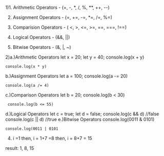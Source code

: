 1)1. Arithmetic Operators - (+, -, *, /, %, **, ++, --)

  2. Assignment Operators - (=, +=, -=, *=, /=, %=)

  3. Comparision Operators - ( <, >, <=, >=, ==, ===, !==)

  4. Logical Operators - (&&, ||)

  5. Bitwise Operators - (&, |, ~)
  
2)a.)Arithmetic Operators
    let x = 20;
    let y = 40;
    console.log(x + y)

    console.log(x * y)

  b.)Assignment Operators
    let a = 100;
    console.log(a -= 20)

    console.log(a /= 4)
  c.)Comparison Operators
     let b = 20;
     console.log(b < 30)

     console.log(b <= 55)
  d.)Logical Operators
    let c = true;
    let d = false;
    console.log(c && d) //false
    console.log(c || d) //true
  e.)Bitwise Operators
    console.log(0011 & 0101)

    console.log(0011 | 0101
4) i =1
  then, i = 1+7 =8
  then, i = 8+7 = 15 

  result: 1, 8, 15